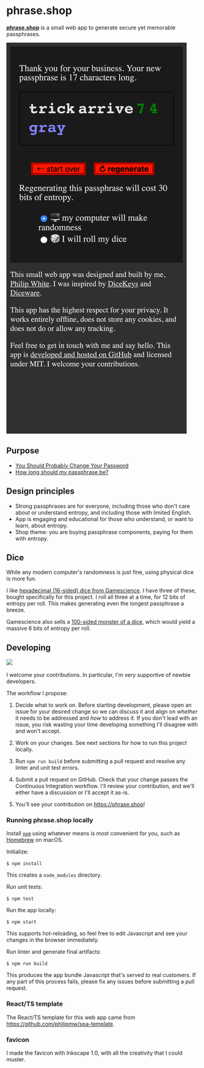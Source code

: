 # phrase.shop #

[**phrase.shop**](https://phrase.shop) is a small web app to generate secure yet memorable passphrases.

![](./screenshot-iPhoneX.png)

## Purpose

* [You Should Probably Change Your Password](https://www.youtube.com/watch?v=aHaBH4LqGsI)
* [How long should my passphrase be?](http://world.std.com/~reinhold/dicewarefaq.html#howlong)

## Design principles

* Strong passphrases are for everyone, including those who don't care about or understand entropy, and including those with limited English.
* App is engaging and educational for those who understand, or want to learn, about entropy.
* Shop theme: you are buying passphrase components, paying for them with entropy.

## Dice

While any modern computer's randomness is just fine, using physical dice is more fun.

I like [hexadecimal (16-sided) dice from Gamescience](https://www.gamescience.com/D16--16-Sided-Dice_c_20.html).
I have three of these, bought specifically for this project.
I roll all three at a time, for 12 bits of entropy per roll.
This makes generating even the longest passphrase a breeze.

Gamescience also sells a [100-sided monster of a dice](https://www.gamescience.com/D100--100-Sided-Dice_c_25.html),
which would yield a massive 6 bits of entropy per roll.

## Developing

![](https://github.com/philipmw/phrase.shop/workflows/Continuous%20Integration/badge.svg)

I welcome your contributions.
In particular, I'm very supportive of newbie developers.

The workflow I propose:

1. Decide what to work on.
   Before starting development, please open an issue for your desired change so we can discuss it and align
   on _whether_ it needs to be addressed and _how_ to address it.
   If you don't lead with an issue, you risk wasting your time developing something I'll disagree with and won't accept.

2. Work on your changes.
   See next sections for how to run this project locally.

3. Run `npm run build` before submitting a pull request and resolve any linter and unit test errors.

4. Submit a pull request on GitHub.
   Check that your change passes the Continuous Integration workflow.
   I'll review your contribution, and we'll either have a discussion or I'll accept it as-is.

5. You'll see your contribution on https://phrase.shop!

### Running phrase.shop locally

Install [`npm`](https://www.npmjs.com/) using whatever
means is most convenient for you, such as [Homebrew](https://brew.sh/) on macOS.

Initialize:

    $ npm install
 
This creates a `node_modules` directory.

Run unit tests:

    $ npm test

Run the app locally:

    $ npm start

This supports hot-reloading, so feel free to edit Javascript and see your changes
in the browser immediately.

Run linter and generate final artifacts:

    $ npm run build

This produces the app bundle Javascript that's served to real customers.
If any part of this process fails, please fix any issues before submitting a pull request.

### React/TS template

The React/TS template for this web app came from https://github.com/philipmw/spa-template.

### favicon

I made the favicon with Inkscape 1.0, with all the creativity that I could muster.
